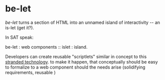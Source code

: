 # be-let

*be-let* turns a section of HTML into an unnamed island of interactivity -- an is-let (get it?).

In SAT speak:

be-let : web components :: islet : island.

Developers can create reusable "scriptlets" similar in concept to this [stranded technology](https://learn.microsoft.com/en-us/previous-versions/office/developer/office2000/aa189871(v=office.10)?redirectedfrom=MSDN). to make it happen, that conceptually should be easy to formalize to a web component should the needs arise (solidifying requirements, reusable )